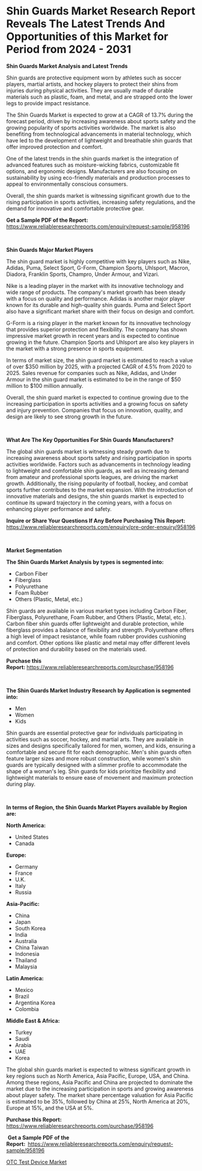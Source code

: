 <p><h1>Shin Guards Market Research Report Reveals The Latest Trends And Opportunities of this Market for Period from 2024 - 2031</h1></p><p><strong>Shin Guards Market Analysis and Latest Trends</strong></p>
<p><p>Shin guards are protective equipment worn by athletes such as soccer players, martial artists, and hockey players to protect their shins from injuries during physical activities. They are usually made of durable materials such as plastic, foam, and metal, and are strapped onto the lower legs to provide impact resistance.</p><p>The Shin Guards Market is expected to grow at a CAGR of 13.7% during the forecast period, driven by increasing awareness about sports safety and the growing popularity of sports activities worldwide. The market is also benefiting from technological advancements in material technology, which have led to the development of lightweight and breathable shin guards that offer improved protection and comfort.</p><p>One of the latest trends in the shin guards market is the integration of advanced features such as moisture-wicking fabrics, customizable fit options, and ergonomic designs. Manufacturers are also focusing on sustainability by using eco-friendly materials and production processes to appeal to environmentally conscious consumers.</p><p>Overall, the shin guards market is witnessing significant growth due to the rising participation in sports activities, increasing safety regulations, and the demand for innovative and comfortable protective gear.</p></p>
<p><strong>Get a Sample PDF of the Report:&nbsp;</strong> <a href="https://www.reliableresearchreports.com/enquiry/request-sample/958196">https://www.reliableresearchreports.com/enquiry/request-sample/958196</a></p>
<p>&nbsp;</p>
<p><strong>Shin Guards Major Market Players</strong></p>
<p><p>The shin guard market is highly competitive with key players such as Nike, Adidas, Puma, Select Sport, G-Form, Champion Sports, Uhlsport, Macron, Diadora, Franklin Sports, Champro, Under Armour, and Vizari. </p><p>Nike is a leading player in the market with its innovative technology and wide range of products. The company's market growth has been steady with a focus on quality and performance. Adidas is another major player known for its durable and high-quality shin guards. Puma and Select Sport also have a significant market share with their focus on design and comfort.</p><p>G-Form is a rising player in the market known for its innovative technology that provides superior protection and flexibility. The company has shown impressive market growth in recent years and is expected to continue growing in the future. Champion Sports and Uhlsport are also key players in the market with a strong presence in sports equipment.</p><p>In terms of market size, the shin guard market is estimated to reach a value of over $350 million by 2025, with a projected CAGR of 4.5% from 2020 to 2025. Sales revenue for companies such as Nike, Adidas, and Under Armour in the shin guard market is estimated to be in the range of $50 million to $100 million annually.</p><p>Overall, the shin guard market is expected to continue growing due to the increasing participation in sports activities and a growing focus on safety and injury prevention. Companies that focus on innovation, quality, and design are likely to see strong growth in the future.</p></p>
<p>&nbsp;</p>
<p><strong>What Are The Key Opportunities For Shin Guards Manufacturers?</strong></p>
<p><p>The global shin guards market is witnessing steady growth due to increasing awareness about sports safety and rising participation in sports activities worldwide. Factors such as advancements in technology leading to lightweight and comfortable shin guards, as well as increasing demand from amateur and professional sports leagues, are driving the market growth. Additionally, the rising popularity of football, hockey, and combat sports further contributes to the market expansion. With the introduction of innovative materials and designs, the shin guards market is expected to continue its upward trajectory in the coming years, with a focus on enhancing player performance and safety.</p></p>
<p><strong>Inquire or Share Your Questions If Any Before Purchasing This Report:</strong> <a href="https://www.reliableresearchreports.com/enquiry/pre-order-enquiry/958196">https://www.reliableresearchreports.com/enquiry/pre-order-enquiry/958196</a></p>
<p>&nbsp;</p>
<p><strong>Market Segmentation</strong></p>
<p><strong>The Shin Guards Market Analysis by types is segmented into:</strong></p>
<p><ul><li>Carbon Fiber</li><li>Fiberglass</li><li>Polyurethane</li><li>Foam Rubber</li><li>Others (Plastic, Metal, etc.)</li></ul></p>
<p><p>Shin guards are available in various market types including Carbon Fiber, Fiberglass, Polyurethane, Foam Rubber, and Others (Plastic, Metal, etc.). Carbon fiber shin guards offer lightweight and durable protection, while fiberglass provides a balance of flexibility and strength. Polyurethane offers a high level of impact resistance, while foam rubber provides cushioning and comfort. Other options like plastic and metal may offer different levels of protection and durability based on the materials used.</p></p>
<p><strong>Purchase this Report:&nbsp;</strong><a href="https://www.reliableresearchreports.com/purchase/958196">https://www.reliableresearchreports.com/purchase/958196</a></p>
<p>&nbsp;</p>
<p><strong>The Shin Guards Market Industry Research by Application is segmented into:</strong></p>
<p><ul><li>Men</li><li>Women</li><li>Kids</li></ul></p>
<p><p>Shin guards are essential protective gear for individuals participating in activities such as soccer, hockey, and martial arts. They are available in sizes and designs specifically tailored for men, women, and kids, ensuring a comfortable and secure fit for each demographic. Men's shin guards often feature larger sizes and more robust construction, while women's shin guards are typically designed with a slimmer profile to accommodate the shape of a woman's leg. Shin guards for kids prioritize flexibility and lightweight materials to ensure ease of movement and maximum protection during play.</p></p>
<p>&nbsp;</p>
<p><strong>In terms of Region, the Shin Guards Market Players available by Region are:</strong></p>
<p>
    <p> <strong> North America: </strong>
        <ul>
            <li>United States</li>
            <li>Canada</li>
        </ul>
        </p> 
    <p> <strong> Europe: </strong>
        <ul>
            <li>Germany</li>
            <li>France</li>
            <li>U.K.</li>
            <li>Italy</li>
            <li>Russia</li>
        </ul>
        </p> 
    <p> <strong> Asia-Pacific: </strong>
        <ul>
            <li>China</li>
            <li>Japan</li>
            <li>South Korea</li>
            <li>India</li>
            <li>Australia</li>
            <li>China Taiwan</li>
            <li>Indonesia</li>
            <li>Thailand</li>
            <li>Malaysia</li>
        </ul>
        </p> 
    <p> <strong> Latin America: </strong>
        <ul>
            <li>Mexico</li>
            <li>Brazil</li>
            <li>Argentina Korea</li>
            <li>Colombia</li>
        </ul>
        </p> 
    <p> <strong> Middle East & Africa: </strong>
        <ul>
            <li>Turkey</li>
            <li>Saudi</li>
            <li>Arabia</li>
            <li>UAE</li>
            <li>Korea</li>
        </ul>
    </p>
    </p>
<p><p>The global shin guards market is expected to witness significant growth in key regions such as North America, Asia Pacific, Europe, USA, and China. Among these regions, Asia Pacific and China are projected to dominate the market due to the increasing participation in sports and growing awareness about player safety. The market share percentage valuation for Asia Pacific is estimated to be 35%, followed by China at 25%, North America at 20%, Europe at 15%, and the USA at 5%.</p></p>
<p><strong>Purchase this Report: </strong><a href="https://www.reliableresearchreports.com/purchase/958196">https://www.reliableresearchreports.com/purchase/958196</a></p>
<p>&nbsp;<strong>Get a Sample PDF of the Report:&nbsp;&nbsp;</strong><a href="https://www.reliableresearchreports.com/enquiry/request-sample/958196">https://www.reliableresearchreports.com/enquiry/request-sample/958196</a></p>
<p><strong></strong></p>
<p><p><a href="https://thundering-castanet-c65.notion.site/OTC-Test-Device-Market-Size-Reflecting-a-Forecast-Till-2031-Market-By-Type-By-Application-and-By-G-292ebd2e74514397a67963790ca9b633">OTC Test Device Market</a></p></p>